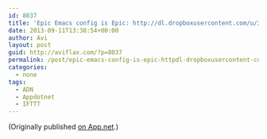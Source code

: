 ```yaml
---
id: 8037
title: 'Epic Emacs config is Epic: http://dl.dropboxusercontent.com/u/3968124/sacha-emacs.html'
date: 2013-09-11T13:38:54+00:00
author: Avi
layout: post
guid: http://aviflax.com/?p=8037
permalink: /post/epic-emacs-config-is-epic-httpdl-dropboxusercontent-comu3968124sacha-emacs-html/
categories:
  - none
tags:
  - ADN
  - Appdotnet
  - IFTTT
---
```

(Originally published [on App.net](http://alpha.app.net/aviflax/post/10711148).)